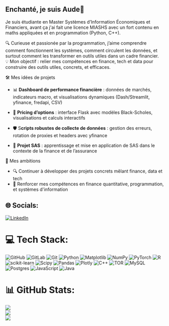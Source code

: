 ## Enchanté, je suis Aude👋
Je suis étudiante en Master Systèmes d’Information Économiques et Financiers, avant ça j'ai fait une licence MIASHS avec un fort contenu en maths appliquées et en programmation (Python, C++).<br/>

🔍 Curieuse et passionée par la programmation, j’aime comprendre comment fonctionnent les systèmes, comment circulent les données, et surtout comment les transformer en outils utiles dans un cadre financier.<br/>
💡 Mon objectif : relier mes compétences en finance, tech et data pour construire des outils utiles, concrets, et efficaces.<br/>

🛠️ Mes idées de projets<br/>
  - 📊 **Dashboard de performance financière** : données de marchés, indicateurs macro, et visualisations dynamiques (Dash/Streamlit, yfinance, fredapi, CSV)<br/>

  - 💸 **Pricing d’options** : interface Flask avec modèles Black-Scholes, visualisations et calculs interactifs<br/>

  - 🛡️ S**cripts robustes de collecte de données** : gestion des erreurs, rotation de proxies et headers avec yfinance<br/>

  - 📘 **Projet SAS** : apprentissage et mise en application de SAS dans le contexte de la finance et de l’assurance<br/>

🎯 Mes ambitions<br/>
  - 🔍 Continuer à développer des projets concrets mêlant finance, data et tech<br/>
  - 🧠 Renforcer mes compétences en finance quantitative, programmation, et systèmes d'information<br/>


## 🌐 Socials:
[![LinkedIn](https://img.shields.io/badge/LinkedIn-%230077B5.svg?logo=linkedin&logoColor=white)](https://linkedin.com/in/www.linkedin.com/in/aude-bernier) 

# 💻 Tech Stack:
![GitHub](https://img.shields.io/badge/github-%23121011.svg?style=for-the-badge&logo=github&logoColor=white)
![GitLab](https://img.shields.io/badge/gitlab-%23181717.svg?style=for-the-badge&logo=gitlab&logoColor=white)
![Git](https://img.shields.io/badge/git-%23F05033.svg?style=for-the-badge&logo=git&logoColor=white)
![Python](https://img.shields.io/badge/python-3670A0?style=for-the-badge&logo=python&logoColor=ffdd54)
![Matplotlib](https://img.shields.io/badge/Matplotlib-%23ffffff.svg?style=for-the-badge&logo=Matplotlib&logoColor=black)
![NumPy](https://img.shields.io/badge/numpy-%23013243.svg?style=for-the-badge&logo=numpy&logoColor=white)
![PyTorch](https://img.shields.io/badge/PyTorch-%23EE4C2C.svg?style=for-the-badge&logo=PyTorch&logoColor=white)
![R](https://img.shields.io/badge/r-%23276DC3.svg?style=for-the-badge&logo=r&logoColor=white)
![scikit-learn](https://img.shields.io/badge/scikit--learn-%23F7931E.svg?style=for-the-badge&logo=scikit-learn&logoColor=white)
![Scipy](https://img.shields.io/badge/SciPy-%230C55A5.svg?style=for-the-badge&logo=scipy&logoColor=%white) 
![Pandas](https://img.shields.io/badge/pandas-%23150458.svg?style=for-the-badge&logo=pandas&logoColor=white)
![Plotly](https://img.shields.io/badge/Plotly-%233F4F75.svg?style=for-the-badge&logo=plotly&logoColor=white)
![C++](https://img.shields.io/badge/c++-%2300599C.svg?style=for-the-badge&logo=c%2B%2B&logoColor=white)
![TOR](https://img.shields.io/badge/tor-%237E4798.svg?style=for-the-badge&logo=tor-project&logoColor=white)
![MySQL](https://img.shields.io/badge/mysql-4479A1.svg?style=for-the-badge&logo=mysql&logoColor=white)
![Postgres](https://img.shields.io/badge/postgres-%23316192.svg?style=for-the-badge&logo=postgresql&logoColor=white)
![JavaScript](https://img.shields.io/badge/javascript-%23323330.svg?style=for-the-badge&logo=javascript&logoColor=%23F7DF1E) ![Java](https://img.shields.io/badge/java-%23ED8B00.svg?style=for-the-badge&logo=openjdk&logoColor=white)

# 📊 GitHub Stats:
![](https://github-readme-stats.vercel.app/api?username=o2FintechDev&theme=neon&hide_border=false&include_all_commits=false&count_private=true)<br/>
![](https://nirzak-streak-stats.vercel.app/?user=o2FintechDev&theme=neon&hide_border=false)<br/>
![](https://github-readme-stats.vercel.app/api/top-langs/?username=o2FintechDev&theme=neon&hide_border=false&include_all_commits=false&count_private=true&layout=compact)
